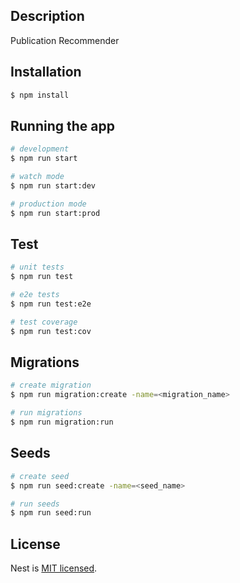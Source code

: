 ## Description

Publication Recommender

## Installation

```bash
$ npm install
```

## Running the app

```bash
# development
$ npm run start

# watch mode
$ npm run start:dev

# production mode
$ npm run start:prod
```

## Test

```bash
# unit tests
$ npm run test

# e2e tests
$ npm run test:e2e

# test coverage
$ npm run test:cov
```

## Migrations

```bash
# create migration
$ npm run migration:create -name=<migration_name>

# run migrations
$ npm run migration:run
```

## Seeds

```bash
# create seed
$ npm run seed:create -name=<seed_name>

# run seeds
$ npm run seed:run
```


## License

Nest is [MIT licensed](LICENSE).
